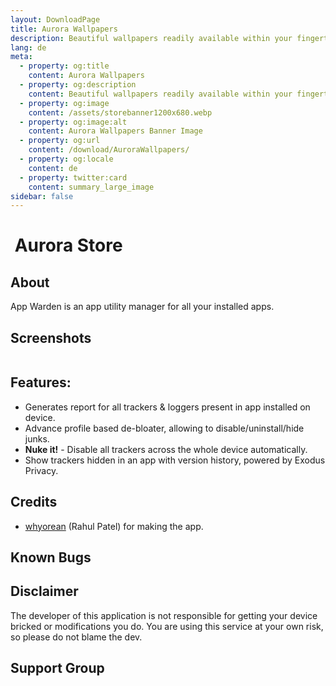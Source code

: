 ```yaml
---
layout: DownloadPage
title: Aurora Wallpapers
description: Beautiful wallpapers readily available within your fingertips!
lang: de
meta:
  - property: og:title
    content: Aurora Wallpapers
  - property: og:description
    content: Beautiful wallpapers readily available within your fingertips!
  - property: og:image
    content: /assets/storebanner1200x680.webp
  - property: og:image:alt
    content: Aurora Wallpapers Banner Image
  - property: og:url
    content: /download/AuroraWallpapers/
  - property: og:locale
    content: de
  - property: twitter:card
    content: summary_large_image
sidebar: false
---
```


# <img class="headerLogo" :src="$withBase('/icons/aurora_wallpapers.webp')"> Aurora Store

## About

App Warden is an app utility manager for all your installed apps.

## Screenshots

<img class="zoomable" :src="$withBase('/assets/screenshots_store.webp')"/>

## Features:

-   Generates report for all trackers & loggers present in app installed on device.
-   Advance profile based de-bloater, allowing to disable/uninstall/hide junks.
-   **Nuke it!** - Disable all trackers across the whole device automatically.
-   Show trackers hidden in an app with version history, powered by Exodus Privacy.

## Credits

-   [whyorean](https://gitlab.com/whyorean/) (Rahul Patel) for making the app.

## Known Bugs

## Disclaimer

The developer of this application is not responsible for getting your device bricked or modifications you do. You are using this service at your own risk, so please do not blame the dev.

## Support Group

<p align="center">
	<a href="tg://resolve?domain=auroraofficial" target="_blank" rel="noopener">
    <img :src="$withBase('/assets/tg-auroraofficial-qr.webp')" width="175px" style="border-radius: 15px;" />
  </a>
</p>